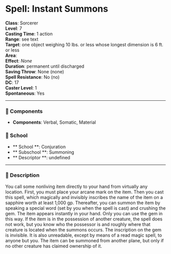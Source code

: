 
# Spell: Instant Summons
**Class**: Sorcerer  
**Level**: 7  
**Casting Time**: 1 action  
**Range**: see text  
**Target**: one object weighing 10 lbs. or less whose longest dimension is 6 ft. or less  
**Area**:   
**Effect**: _None_  
**Duration**: permanent until discharged  
**Saving Throw**: None (none)  
**Spell Resistance**: No (no)  
**DC**: 17  
**Caster Level**: 1  
**Spontaneous**: Yes

---

### 🔮 Components
- **Components**: Verbal, Somatic, Material

### 🏫 School
- ** School **: Conjuration
- ** Subschool **: Summoning
- ** Descriptor **: undefined
---

### 📜 Description
You call some nonliving item directly to your hand from virtually any location. First, you must place your arcane mark on the item. Then you cast this spell, which magically and invisibly inscribes the name of the item on a sapphire worth at least 1,000 gp. Thereafter, you can summon the item by speaking a special word (set by you when the spell is cast) and crushing the gem. The item appears instantly in your hand. Only you can use the gem in this way. If the item is in the possession of another creature, the spell does not work, but you know who the possessor is and roughly where that creature is located when the summons occurs. The inscription on the gem is invisible. It is also unreadable, except by means of a read magic spell, to anyone but you. The item can be summoned from another plane, but only if no other creature has claimed ownership of it.

